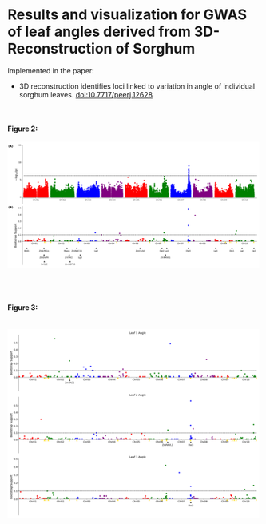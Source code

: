 # Results and visualization for GWAS of leaf angles derived from 3D-Reconstruction of Sorghum

Implemented in the paper:

  * 3D reconstruction identifies loci linked to variation in angle of individual sorghum leaves. [doi:10.7717/peerj.12628](https://peerj.com/articles/12628/)
<br />


#### Figure 2:

<p align="center">
<img src="./Figures/Fig_2.png"/ width = 800> 
</p>

<br />
<br />

#### Figure 3:

<p align="center">
&nbsp; &nbsp; <img src="./Figures/Fig_3.png"/ width = 800>
</p>

